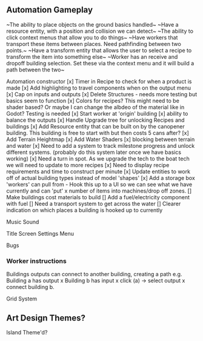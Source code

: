 ## Automation Gameplay

~The ability to place objects on the ground basics handled~
~Have a resource entity, with a position and collision we can detect~
~The ability to click context menus that allow you to do things~
~Have workers that transport these items between places. Need pathfinding between two points.~
~Have a transform entity that allows the user to select a recipe to transform the item into something else~
~Worker has an receive and dropoff building selection. Set these via the context menu and it will build a path between the two~


Automation constructor
[x] Timer in Recipe to check for when a product is made
[x] Add highlighting to travel components when on the output menu
[x] Cap on inputs and outputs
[x] Delete Structures - needs more testing but basics seem to function
[x] Colors for recipes? This might need to be shader based? Or maybe I can change the albdeo of the material like in Godot? Testing is needed
[x] Start worker at 'origin' building 
[x] ability to balance the outputs
[x] Handle Upgrade tree for unlocking Recipes and buildings
[x] Add Resource entity that can be built on by the canopener building. This building is free to start with but then costs 5 cans after?
[x] Add Terrain Heightmap
[x] Add Water Shaders
[x] blocking between terrain and water
[x] Need to add a system to track milestone progress and unlock different systems. (probably do this system later once we have basics working)
[x] Need a turn in spot. As we upgrade the tech to the boat tech we will need to update to more recipes
[x] Need to display recipe requirements and time to construct per minute
[x] Update entities to work off of actual building types instead of model 'shapes'
[x] Add a storage box 'workers' can pull from - Hook this up to a UI so we can see what we have currently and can 'put' x number of items into machines/drop off zones.
[] Make buildings cost materials to build
[] Add a fuel/electricity component with fuel
[] Need a transport system to get across the water
[] Clearer indication on which places a building is hooked up to currently

Music
Sound

Title Screen
Settings Menu

Bugs

### Worker instructions
Buildings outputs can connect to another building, creating a path
e.g. Building a has output x Building b has input x click (a) -> select output x connect building b.

Grid System

## Art Design Themes?
Island Theme'd?

